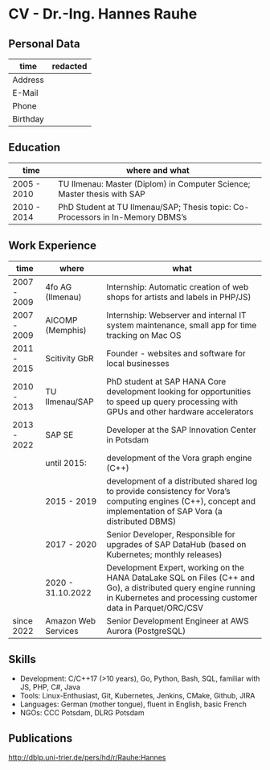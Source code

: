 # CV - Dr.-Ing. Hannes Rauhe


## Personal Data

| time     | redacted |
|----------|-----------|
| Address  |           |
| E-Mail   |           |
| Phone    |           |
| Birthday |           |


## Education
| time        | where and what                                                                 |
|-------------|--------------------------------------------------------------------------------|
| 2005 - 2010 | TU Ilmenau: Master (Diplom) in Computer Science; Master thesis with SAP        |
| 2010 - 2014 | PhD Student at TU Ilmenau/SAP; Thesis topic: Co-Processors in In-Memory DBMS’s |


## Work Experience
| time        | where               | what                                                                                                                                                                         |
|-------------|---------------------|------------------------------------------------------------------------------------------------------------------------------------------------------------------------------|
| 2007 - 2009 | 4fo AG (Ilmenau)    | Internship: Automatic creation of web shops for artists and labels in PHP/JS)                                                                                                |
| 2007 - 2009 | AICOMP (Memphis)    | Internship: Webserver and internal IT system maintenance, small app for time tracking on Mac OS                                                                              |
| 2011 - 2015 | Scitivity GbR       | Founder  - websites and software for local businesses                                                                                                                        |
| 2010 - 2013 | TU Ilmenau/SAP      | PhD student at SAP HANA Core development looking for opportunities to speed up query processing with GPUs and other hardware accelerators                                    |
| 2013 - 2022 | SAP SE              | Developer at the SAP Innovation Center in Potsdam                                                                                                                            |
|             | until 2015:         | development of the Vora graph engine (C++)                                                                                                                                   |
|             | 2015 - 2019         | development of a distributed shared log to provide consistency for Vora’s computing engines (C++), concept and implementation of SAP Vora (a distributed DBMS)               |
|             | 2017 - 2020         | Senior Developer, Responsible for upgrades of SAP DataHub (based on Kubernetes; monthly releases)                                                                            |
|             | 2020 - 31.10.2022   | Development Expert, working on the HANA DataLake SQL on Files (C++ and Go), a distributed query engine running in Kubernetes and processing customer data in Parquet/ORC/CSV |
| since 2022  | Amazon Web Services | Senior Development Engineer at AWS Aurora (PostgreSQL)                                                                                                                       |

## Skills
* Development: C/C++17 (>10 years), Go, Python, Bash, SQL, familiar with JS, PHP, C#, Java
* Tools: Linux-Enthusiast, Git, Kubernetes, Jenkins, CMake, Github, JIRA
* Languages: German (mother tongue), fluent in English, basic French
* NGOs: CCC Potsdam, DLRG Potsdam


## Publications
http://dblp.uni-trier.de/pers/hd/r/Rauhe:Hannes